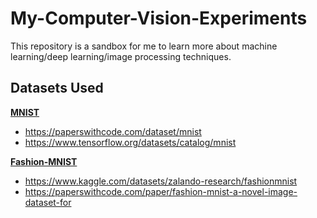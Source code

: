 # My-Computer-Vision-Experiments

This repository is a sandbox for me to learn more about machine learning/deep learning/image processing techniques.

## Datasets Used

**[MNIST](https://paperswithcode.com/dataset/mnist)**
- https://paperswithcode.com/dataset/mnist
- https://www.tensorflow.org/datasets/catalog/mnist

**[Fashion-MNIST](https://github.com/zalandoresearch/fashion-mnist)**
- https://www.kaggle.com/datasets/zalando-research/fashionmnist
- https://paperswithcode.com/paper/fashion-mnist-a-novel-image-dataset-for
